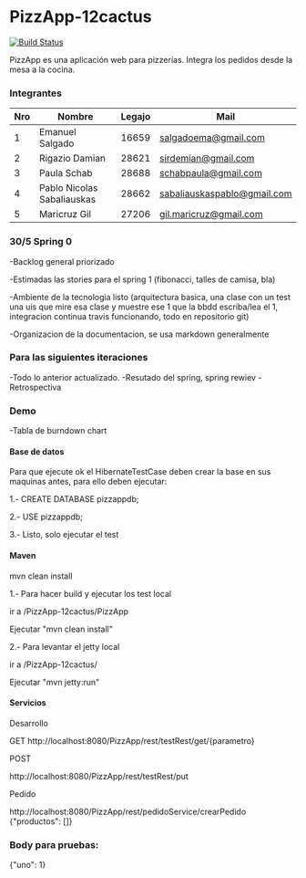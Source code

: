 # PizzApp-12cactus
[![Build Status](https://travis-ci.org/Salgadoema/PizzApp-12cactus.svg?branch=master)](https://travis-ci.org/Salgadoema/PizzApp-12cactus)

PizzApp es una aplicación web para pizzerías.
Integra los pedidos desde la mesa a la cocina.




### Integrantes


Nro | Nombre                    | Legajo | Mail
----|---------------------------|--------|------
1   | Emanuel Salgado           | 16659  | salgadoema@gmail.com
2   | Rigazio Damian            | 28621  | sirdemian@gmail.com
3   | Paula Schab               | 28688  | schabpaula@gmail.com
4   | Pablo Nicolas Sabaliauskas| 28662  | sabaliauskaspablo@gmail.com
5   | Maricruz Gil              | 27206  | gil.maricruz@gmail.com

###

### 30/5 Spring 0
  -Backlog general priorizado
  
  -Estimadas las stories para el spring 1 (fibonacci, talles de camisa, bla)
  
  -Ambiente de la tecnologia listo (arquitectura basica, una clase con un test una uis que mire esa clase y muestre ese 1
    que la bbdd escriba/lea el 1, integracion continua travis funcionando, todo en repositorio git)
    
  -Organizacion de la documentacion, se usa markdown generalmente
 
 ### Para las siguientes iteraciones 
 
-Todo lo anterior actualizado.
-Resutado del spring, spring rewiev
-Retrospectiva

### Demo
 -Tabla de burndown chart
 

#### Base de datos

Para que ejecute ok el HibernateTestCase deben crear la base en sus maquinas antes, para ello deben ejecutar:

1.-
CREATE DATABASE pizzappdb;

2.-
USE pizzappdb;

3.-
Listo, solo ejecutar el test

#### Maven

mvn clean install

1.-
Para hacer build y ejecutar los test local

ir a /PizzApp-12cactus/PizzApp

Ejecutar "mvn clean install"
 
2.-
Para levantar el jetty local

ir a /PizzApp-12cactus/

Ejecutar "mvn jetty:run"

#### Servicios

Desarrollo

GET
http://localhost:8080/PizzApp/rest/testRest/get/{parametro}

POST

http://localhost:8080/PizzApp/rest/testRest/put

Pedido

http://localhost:8080/PizzApp/rest/pedidoService/crearPedido
{"productos": []}

### Body para pruebas:
{"uno": 1}

